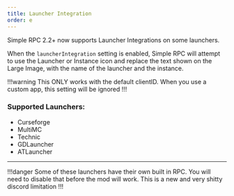 ```yaml
---
title: Launcher Integration
order: e
---
```

Simple RPC 2.2+ now supports Launcher Integrations on some launchers.

When the `launcherIntegration` setting is enabled, Simple RPC will attempt to use the Launcher or Instance icon and replace the text shown on the Large Image, with the name of the launcher and the instance.

!!!warning
This ONLY works with the default clientID. When you use a custom app, this setting will be ignored
!!!
&nbsp;  

### Supported Launchers:

* Curseforge
* MultiMC
* Technic
* GDLauncher
* ATLauncher

___
!!!danger
Some of these launchers have their own built in RPC. You will need to disable that before the mod will work. This is a new and very shitty discord limitation
!!!
